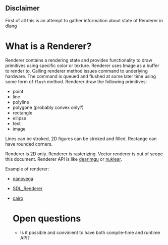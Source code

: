 ## Disclaimer

First of all this is an attempt to gather information about state of Renderer in dlang

# What is a Renderer?
 
Renderer contains a rendering state and provides functionality to draw primitives using specific color or texture. Renderer uses Image as a buffer to render to. Calling renderer method issues command to underlying hardware. The command is queued and flushed at some later time using some form of `flush` method. Renderer draw the following primitives:
- point
- line
- polyline
- polygone (probably convex only?)
- rectangle
- ellipse
- text
- image

Lines can be stroked, 2D figures can be stroked and filled. Rectange can have rounded corners.

Renderer is 2D only.
Renderer is rasterizing. Vector renderer is out of scope this document.
Renderer API is like [dearimgu](https://github.com/ocornut/imgui) or [nuklear](https://github.com/vurtun/nuklear/blob/master/nuklear.h#L28).

Example of renderer: 
- [nanovega](http://dpldocs.info/experimental-docs/arsd.nanovega.html)
- [SDL_Renderer](https://wiki.libsdl.org/SDL_Renderer)
- [cairo](https://www.cairographics.org)
  
  
  # Open questions
   - Is it possible and convinient to have both compile-time and runtime API?
